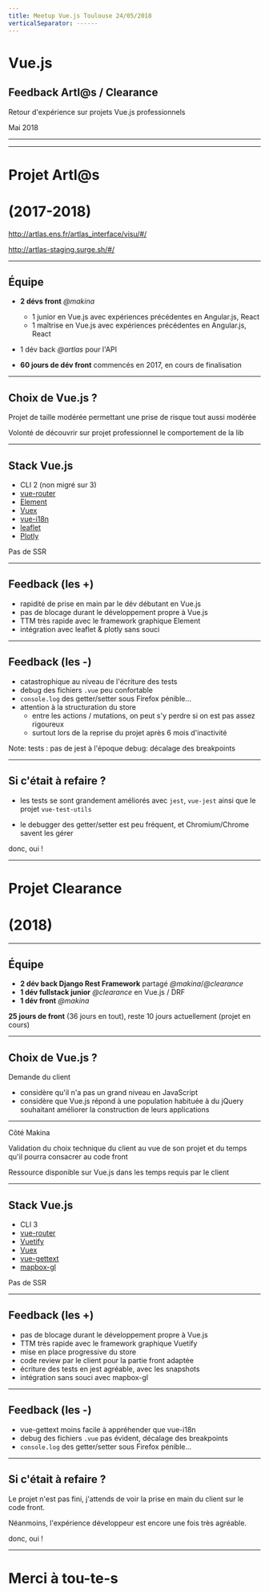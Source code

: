 ```yaml
---
title: Meetup Vue.js Toulouse 24/05/2018
verticalSeparator: ------
---
```


<!-- .slide: data-background="./assets/vuejs-logo.png" class="bg-size-contain"  -->

# Vue.js

## Feedback Artl@s / Clearance

Retour d'expérience sur projets Vue.js professionnels

Mai 2018

---

<!-- .slide: data-background="./assets/artlas_logo.svg" class="bg-size-contain"  -->

------

# Projet Artl@s
# (2017-2018)

http://artlas.ens.fr/artlas_interface/visu/#/

http://artlas-staging.surge.sh/#/

------

## Équipe

* **2 dévs front** *@makina*
  * 1 junior en Vue.js avec expériences précédentes en Angular.js, React
  * 1 maîtrise en Vue.js avec expériences précédentes en Angular.js, React
* 1 dév back *@artlas* pour l'API

* **60 jours de dév front** commencés en 2017, en cours de finalisation

------

## Choix de Vue.js ?

Projet de taille modérée permettant une prise de risque tout aussi modérée

Volonté de découvrir sur projet professionnel le comportement de la lib

------

## Stack Vue.js

* CLI 2 (non migré sur 3)
* [vue-router](https://router.vuejs.org/)
* [Element](http://element.eleme.io/)
* [Vuex](https://vuex.vuejs.org/)
* [vue-i18n](https://kazupon.github.io/vue-i18n/)
* [leaflet](http://leafletjs.com/)
* [Plotly](https://plot.ly/javascript/)

Pas de SSR

------

## Feedback (les +)

* rapidité de prise en main par le dév débutant en Vue.js
* pas de blocage durant le développement propre à Vue.js
* TTM très rapide avec le framework graphique Element
* intégration avec leaflet & plotly sans souci

------

## Feedback (les -)

* catastrophique au niveau de l'écriture des tests
* debug des fichiers `.vue` peu confortable
* `console.log` des getter/setter sous Firefox pénible...
* attention à la structuration du store
  * entre les actions / mutations, on peut s'y perdre si on est pas assez rigoureux
  * surtout lors de la reprise du projet après 6 mois d'inactivité

Note:
tests : pas de jest à l'époque
debug: décalage des breakpoints

------

## Si c'était à refaire ?

* les tests se sont grandement améliorés avec `jest`, `vue-jest` ainsi que le projet `vue-test-utils`

* le debugger des getter/setter est peu fréquent, et Chromium/Chrome savent les gérer

donc, oui !

---

# Projet Clearance
# (2018)

------

## Équipe

* **2 dév back Django Rest Framework** partagé *@makina*/*@clearance*
* **1 dév fullstack junior** *@clearance* en Vue.js / DRF
* **1 dév front** *@makina*

**25 jours de front** (36 jours en tout), reste 10 jours actuellement (projet en cours)

------

## Choix de Vue.js ?

Demande du client
* considère qu'il n'a pas un grand niveau en JavaScript
* considère que Vue.js répond à une population habituée à du jQuery
souhaitant améliorer la construction de leurs applications

------

Côté Makina

Validation du choix technique du client
au vue de son projet et du temps qu'il pourra consacrer au code front

Ressource disponible sur Vue.js dans les temps requis par le client

------

## Stack Vue.js

* CLI 3
* [vue-router](https://router.vuejs.org/)
* [Vuetify](http://vuetifyjs.com/)
* [Vuex](https://vuex.vuejs.org/)
* [vue-gettext](https://github.com/Polyconseil/vue-gettext)
* [mapbox-gl](http://leafletjs.com/)

Pas de SSR

------

## Feedback (les +)

* pas de blocage durant le développement propre à Vue.js
* TTM très rapide avec le framework graphique Vuetify
* mise en place progressive du store
* code review par le client pour la partie front adaptée
* écriture des tests en jest agréable, avec les snapshots
* intégration sans souci avec mapbox-gl

------

## Feedback (les -)

* vue-gettext moins facile à appréhender que vue-i18n
* debug des fichiers `.vue` pas évident, décalage des breakpoints
* `console.log` des getter/setter sous Firefox pénible...

------

## Si c'était à refaire ?

Le projet n'est pas fini,
j'attends de voir la prise en main du client sur le code front.

Néanmoins, l'expérience développeur est encore une fois très agréable.

donc, oui !


---

<!-- .slide: data-background="./assets/vuejs-wallpaper.jpeg" -->

# Merci à tou-te-s
